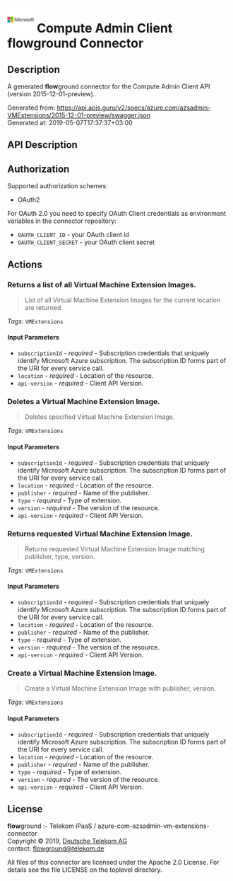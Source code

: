 # ![LOGO](logo.png) Compute Admin Client **flow**ground Connector

## Description

A generated **flow**ground connector for the Compute Admin Client API (version 2015-12-01-preview).

Generated from: https://api.apis.guru/v2/specs/azure.com/azsadmin-VMExtensions/2015-12-01-preview/swagger.json<br/>
Generated at: 2019-05-07T17:37:37+03:00

## API Description



## Authorization

Supported authorization schemes:
- OAuth2

For OAuth 2.0 you need to specify OAuth Client credentials as environment variables in the connector repository:
* `OAUTH_CLIENT_ID` - your OAuth client id
* `OAUTH_CLIENT_SECRET` - your OAuth client secret

## Actions

### Returns a list of all Virtual Machine Extension Images.

> List of all Virtual Machine Extension Images for the current location are returned.

*Tags:* `VMExtensions`

#### Input Parameters
* `subscriptionId` - _required_ - Subscription credentials that uniquely identify Microsoft Azure subscription. The subscription ID forms part of the URI for every service call.
* `location` - _required_ - Location of the resource.
* `api-version` - _required_ - Client API Version.

### Deletes a Virtual Machine Extension Image.

> Deletes specified Virtual Machine Extension Image.

*Tags:* `VMExtensions`

#### Input Parameters
* `subscriptionId` - _required_ - Subscription credentials that uniquely identify Microsoft Azure subscription. The subscription ID forms part of the URI for every service call.
* `location` - _required_ - Location of the resource.
* `publisher` - _required_ - Name of the publisher.
* `type` - _required_ - Type of extension.
* `version` - _required_ - The version of the resource.
* `api-version` - _required_ - Client API Version.

### Returns requested Virtual Machine Extension Image.

> Returns requested Virtual Machine Extension Image matching publisher, type, version.

*Tags:* `VMExtensions`

#### Input Parameters
* `subscriptionId` - _required_ - Subscription credentials that uniquely identify Microsoft Azure subscription. The subscription ID forms part of the URI for every service call.
* `location` - _required_ - Location of the resource.
* `publisher` - _required_ - Name of the publisher.
* `type` - _required_ - Type of extension.
* `version` - _required_ - The version of the resource.
* `api-version` - _required_ - Client API Version.

### Create a Virtual Machine Extension Image.

> Create a Virtual Machine Extension Image with publisher, version.

*Tags:* `VMExtensions`

#### Input Parameters
* `subscriptionId` - _required_ - Subscription credentials that uniquely identify Microsoft Azure subscription. The subscription ID forms part of the URI for every service call.
* `location` - _required_ - Location of the resource.
* `publisher` - _required_ - Name of the publisher.
* `type` - _required_ - Type of extension.
* `version` - _required_ - The version of the resource.
* `api-version` - _required_ - Client API Version.

## License

**flow**ground :- Telekom iPaaS / azure-com-azsadmin-vm-extensions-connector<br/>
Copyright © 2019, [Deutsche Telekom AG](https://www.telekom.de)<br/>
contact: flowground@telekom.de

All files of this connector are licensed under the Apache 2.0 License. For details
see the file LICENSE on the toplevel directory.
